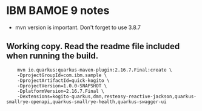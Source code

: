 # IBM BAMOE 9 notes

- mvn version is important.  Don't forget to use 3.8.7 

## Working copy.  Read the readme file included when running the build.
```
    mvn io.quarkus:quarkus-maven-plugin:2.16.7.Final:create \
    -DprojectGroupId=com.ibm.sample \
    -DprojectArtifactId=quick-kogito \
    -DprojectVersion=1.0.0-SNAPSHOT \
    -DplatformVersion=2.16.7.Final \
    -Dextensions=kogito-quarkus,dmn,resteasy-reactive-jackson,quarkus-smallrye-openapi,quarkus-smallrye-health,quarkus-swagger-ui
```
